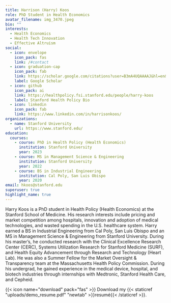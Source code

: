 ```yaml
---
title: Harrison (Harry) Koos
role: PhD Student in Health Economics
avatar_filename: img_3470.jpeg
bio: ""
interests:
  - Health Economics
  - Health Tech Innovation
  - Effective Altruism
social:
  - icon: envelope
    icon_pack: fas
    link: /#contact
  - icon: graduation-cap
    icon_pack: fab
    link: https://scholar.google.com/citations?user=B3mA4UQAAAAJ&hl=en&oi=sra
    label: Google Scholar
  - icon: github
    icon_pack: ai
    link: https://healthpolicy.fsi.stanford.edu/people/harry-koos
    label: Stanford Health Policy Bio
  - icon: linkedin
    icon_pack: fab
    link: https://www.linkedin.com/in/harrisonkoos/
organizations:
  - name: Stanford University
    url: https://www.stanford.edu/
education:
  courses:
    - course: PhD in Health Policy (Health Economics)
      institution: Stanford University
      year: 2023
    - course: MS in Management Science & Engineering
      institution: Stanford University
      year: 2022
    - course: BS in Industrial Engineering
      institution: Cal Poly, San Luis Obispo
      year: 2020
email: hkoos@stanford.edu
superuser: true
highlight_name: true
---
```

Harry Koos is a PhD student in Health Policy (Health Economics) at the Stanford School of Medicine. His research interests include pricing and market competition among hospitals, innovation and adoption of medical technologies, and wasted spending in the U.S. healthcare system. Harry earned a BS in Industrial Engineering from Cal Poly, San Luis Obispo and an MS in Management Science & Engineering from Stanford University. During his master’s, he conducted research with the Clinical Excellence Research Center (CERC), Systems Utilization Research for Stanford Medicine (SURF), and Health Equity Advancement through Research and Technology (Heart Lab). He was also a Summer Fellow for the Market Oversight & Transparency team at the Massachusetts Health Policy Commission. During his undergrad, he gained experience in the medical device, hospital, and biotech industries through internships with Medtronic, Stanford Health Care, and Cepheid.

{{< icon name="download" pack="fas" >}} Download my {{< staticref "uploads/demo_resume.pdf" "newtab" >}}resumé{{< /staticref >}}.